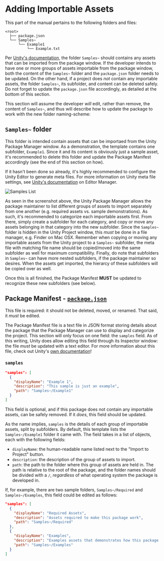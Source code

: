 # Adding Importable Assets

This part of the manual pertains to the following folders and files:

```
<root>
  ├── package.json
  └── Samples~
      └── Example1
          └── Example.txt
```

Per [Unity's documentation](https://docs.unity3d.com/Manual/cus-samples.html), the folder `Samples~` should contains any assets that can be imported from the package window.  If the developer intends to have one or more groups of assets importable from the package window, both the content of the `Samples~` folder and the `package.json` folder needs to be updated.  On the other hand, if a project does *not* contain any importable assets, the folder `Samples~`, its subfolder, and content can be deleted safely.  Do not forget to update the `package.json` file accordingly, as detailed at the bottom of this section.

This section will assume the developer *will* edit, rather than remove, the content of `Samples~`, and thus will describe how to update the package to work with the new folder naming-scheme:

## `Samples~` folder

This folder is intended contain assets that can be importaed from the Unity Package Manager window.  As a demonstration, the template contains one subfolder, `Example1`.  Since it and its content is obviously just a sample asset, it's recommended to delete this folder and update the Package Manifest accordingly (see the end of this section on how).

If it hasn't been done so already, it's highly recommended to configure the Unity Editor to generate meta files.  For more information on Unity meta file settings, see [Unity's documentation](https://docs.unity3d.com/2019.1/Documentation/Manual/class-EditorManager.html) on Editor Manager.

![Samples List](https://omiyagames.github.io/template-unity-package/resources/samples.png)

As seen in the screenshot above, the Unity Package Manager allows the package maintainer to list different groups of assets to import separately from one another (e.g. required assets vs. sample demonstrations).  As such, it's recommended to categorize each importable assets first.  From there, simply create a subfolder for each category, and copy or move any assets belonging in that category into the new subfolder.  Since the `Samples~` folder is hidden in the Unity Project window, this *must* be done in a file manager, e.g. Finder on Mac OSX.  Remember when copying or moving any importable assets from the Unity project to a `Samples~` subfolder, the meta file with matching file name should be copied/moved into the same subfolder as well for maximum compatibility.  Finally, do note that subfolders in `Samples~` can have more nested subfolders, if the package maintainer so desires.  When the assets get imported, the hierarcy of these subfolders will be copied over as well.

Once this is all finished, the Package Manifest **MUST** be updated to recognize these new subfolders (see below).

## Package Manifest - [`package.json`](https://docs.unity3d.com/Manual/upm-manifestPkg.html)

This file is required: it should not be deleted, moved, or renamed.  That said, it *must* be edited.

The Package Manifest file is a text file in JSON format storing details about the package that the Package Manager can use to display and categorize the project.  This section will only focus on one field: the `samples` field.  As of this writing, Unity does allow editing this field through its Inspector window: the file *must* be updated with a text editor.  For more information about this file, check out Unity's [own documentation](https://docs.unity3d.com/Manual/upm-manifestPkg.html)!

### `samples`
```json
"samples": [
  {
    "displayName": "Example 1",
    "description": "This sample is just an example",
    "path": "Samples~/Example1"
  }
]
```
This field is optional, and if this package does not contain any importable assets, can be safely removed.  If it *does*, this field should be updated.

As the name implies, `samples` is the details of each group of importable assets, split by subfolders.  By default, this template lists the `Samples~/Example1` folder it came with.  The field takes in a list of objects, each with the following fields:

- `displayName`: the human-readable name listed next to the "Import to Project" button.
- `description`: the description of the group of assets to import.
- `path`: the path to the folder where this group of assets are held in.  The path is relative to the root of the package, and the folder names should be divided with a `/`, *regardless* of what operating system the package is developed in.

If, for example, there are two sample folders, `Samples~/Required` and `Samples~/Examples`, this field could be edited as follows:
```json
"samples": [
  {
    "displayName": "Required Assets",
    "description": "Assets required to make this package work",
    "path": "Samples~/Required"
  },
  {
    "displayName": "Examples",
    "description": "Examples assets that demonstrates how this package works.",
    "path": "Samples~/Examples"
  }
]
```
